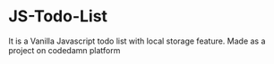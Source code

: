 # JS-Todo-List
It is a Vanilla Javascript todo list with local storage feature. Made as a project on codedamn platform
